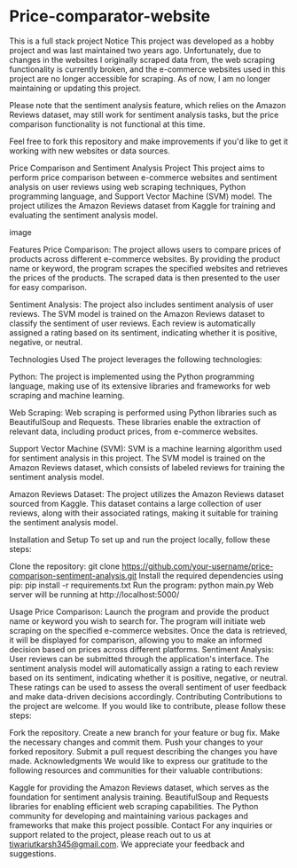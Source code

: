 # Price-comparator-website
This is a full stack project 
Notice
This project was developed as a hobby project and was last maintained two years ago. Unfortunately, due to changes in the websites I originally scraped data from, the web scraping functionality is currently broken, and the e-commerce websites used in this project are no longer accessible for scraping. As of now, I am no longer maintaining or updating this project.

Please note that the sentiment analysis feature, which relies on the Amazon Reviews dataset, may still work for sentiment analysis tasks, but the price comparison functionality is not functional at this time.

Feel free to fork this repository and make improvements if you'd like to get it working with new websites or data sources.

Price Comparison and Sentiment Analysis Project
This project aims to perform price comparison between e-commerce websites and sentiment analysis on user reviews using web scraping techniques, Python programming language, and Support Vector Machine (SVM) model. The project utilizes the Amazon Reviews dataset from Kaggle for training and evaluating the sentiment analysis model.

image

Features
Price Comparison: The project allows users to compare prices of products across different e-commerce websites. By providing the product name or keyword, the program scrapes the specified websites and retrieves the prices of the products. The scraped data is then presented to the user for easy comparison.

Sentiment Analysis: The project also includes sentiment analysis of user reviews. The SVM model is trained on the Amazon Reviews dataset to classify the sentiment of user reviews. Each review is automatically assigned a rating based on its sentiment, indicating whether it is positive, negative, or neutral.

Technologies Used
The project leverages the following technologies:

Python: The project is implemented using the Python programming language, making use of its extensive libraries and frameworks for web scraping and machine learning.

Web Scraping: Web scraping is performed using Python libraries such as BeautifulSoup and Requests. These libraries enable the extraction of relevant data, including product prices, from e-commerce websites.

Support Vector Machine (SVM): SVM is a machine learning algorithm used for sentiment analysis in this project. The SVM model is trained on the Amazon Reviews dataset, which consists of labeled reviews for training the sentiment analysis model.

Amazon Reviews Dataset: The project utilizes the Amazon Reviews dataset sourced from Kaggle. This dataset contains a large collection of user reviews, along with their associated ratings, making it suitable for training the sentiment analysis model.

Installation and Setup
To set up and run the project locally, follow these steps:

Clone the repository:
git clone https://github.com/your-username/price-comparison-sentiment-analysis.git
Install the required dependencies using pip:
pip install -r requirements.txt
Run the program:
python main.py
Web server will be running at http://localhost:5000/

Usage
Price Comparison:
Launch the program and provide the product name or keyword you wish to search for.
The program will initiate web scraping on the specified e-commerce websites.
Once the data is retrieved, it will be displayed for comparison, allowing you to make an informed decision based on prices across different platforms.
Sentiment Analysis:
User reviews can be submitted through the application's interface.
The sentiment analysis model will automatically assign a rating to each review based on its sentiment, indicating whether it is positive, negative, or neutral.
These ratings can be used to assess the overall sentiment of user feedback and make data-driven decisions accordingly.
Contributing
Contributions to the project are welcome. If you would like to contribute, please follow these steps:

Fork the repository.
Create a new branch for your feature or bug fix.
Make the necessary changes and commit them.
Push your changes to your forked repository.
Submit a pull request describing the changes you have made.
Acknowledgments
We would like to express our gratitude to the following resources and communities for their valuable contributions:

Kaggle for providing the Amazon Reviews dataset, which serves as the foundation for sentiment analysis training.
BeautifulSoup and Requests libraries for enabling efficient web scraping capabilities.
The Python community for developing and maintaining various packages and frameworks that make this project possible.
Contact
For any inquiries or support related to the project, please reach out to us at tiwariutkarsh345@gmail.com. We appreciate your feedback and suggestions.
